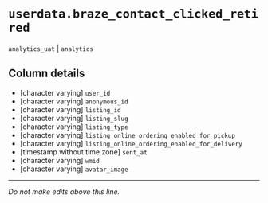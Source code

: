 # `userdata.braze_contact_clicked_retired`
`analytics_uat` | `analytics`

## Column details
* [character varying] `user_id`
* [character varying] `anonymous_id`
* [character varying] `listing_id`
* [character varying] `listing_slug`
* [character varying] `listing_type`
* [character varying] `listing_online_ordering_enabled_for_pickup`
* [character varying] `listing_online_ordering_enabled_for_delivery`
* [timestamp without time zone] `sent_at`
* [character varying] `wmid`
* [character varying] `avatar_image`

-------------------------------------------------------------------------------
*Do not make edits above this line.*

